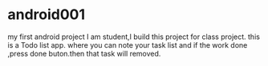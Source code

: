 # android001
my first android project
I am student,I build this project for class project.
this is a Todo list app. where you can note your task list and if the work done ,press done buton.then that task will removed.

